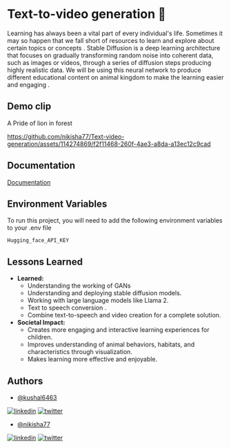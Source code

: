 
# Text-to-video generation  🎥



Learning has always been a vital part of every individual's life. Sometimes it may so happen that we fall short of resources to learn and explore about certain topics or concepts . Stable Diffusion is a deep learning architecture that focuses on gradually transforming random noise into coherent data, such as images or videos, through a series of diffusion steps producing highly realistic data. We will be using this neural network to produce different educational content on animal kingdom to make the learning easier and engaging .



## Demo clip 

A Pride of lion in forest 

https://github.com/nikisha77/Text-video-generation/assets/114274869/f2f11468-260f-4ae3-a8da-a13ec12c9cad 





## Documentation

[Documentation](https://docs.google.com/document/d/1GYHGtlShSQ7VmOgTnEwXoxNFqX-TPx4Rg0LLpdFGVW8/edit?usp=drive_link)


## Environment Variables

To run this project, you will need to add the following environment variables to your .env file

`Hugging_face_API_KEY`




## Lessons Learned


* **Learned:** 
    * Understanding the working of GANs
    * Understanding and deploying stable diffusion models.
    * Working with large language models like Llama 2.
    * Text to speech conversion .
    * Combine text-to-speech and video creation for a complete solution.
* **Societal Impact:** 
    * Creates more engaging and interactive learning experiences for children.
    * Improves understanding of animal behaviors, habitats, and characteristics through visualization.
    * Makes learning more effective and enjoyable. 


## Authors

- [@kushal6463](https://github.com/kushal6463)

[![linkedin](https://img.shields.io/badge/linkedin-0A66C2?style=for-the-badge&logo=linkedin&logoColor=white)](https://www.linkedin.com/in/kushals043/)
[![twitter](https://img.shields.io/badge/twitter-1DA1F2?style=for-the-badge&logo=twitter&logoColor=white)](https://x.com/Kushals043)

- [@nikisha77](https://github.com/nikisha77)

[![linkedin](https://img.shields.io/badge/linkedin-0A66C2?style=for-the-badge&logo=linkedin&logoColor=white)](https://www.linkedin.com/in/nikisha-k-b67a7b262/)
[![twitter](https://img.shields.io/badge/twitter-1DA1F2?style=for-the-badge&logo=twitter&logoColor=white)](https://x.com/k_nikisha)

